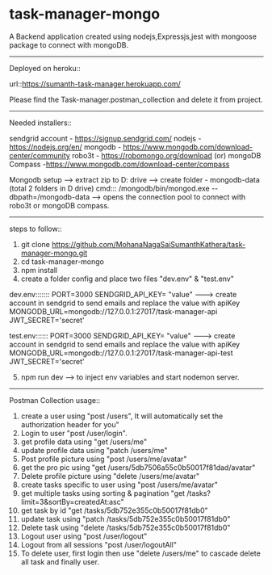 # task-manager-mongo
A Backend application created using nodejs,Expressjs,jest with mongoose package to connect with mongoDB.


**********************************
Deployed on heroku::

url::https://sumanth-task-manager.herokuapp.com/

Please find the Task-manager.postman_collection and delete it from project.



******************************
Needed installers::

sendgrid account - https://signup.sendgrid.com/
nodejs - https://nodejs.org/en/
mongodb - https://www.mongodb.com/download-center/community 
robo3t - https://robomongo.org/download
(or)
mongoDB Compass -https://www.mongodb.com/download-center/compass

Mongodb setup --> extract zip to D: drive --> create folder - mongodb-data (total 2 folders in D drive)
cmd::: /mongodb/bin/mongod.exe --dbpath=/mongodb-data  --> opens the connection pool to connect with robo3t or mongoDB compass.


****************************
steps to follow::

1. git clone https://github.com/MohanaNagaSaiSumanthKathera/task-manager-mongo.git
2. cd task-manager-mongo
3. npm install
4. create a folder config and place two files "dev.env" & "test.env"

dev.env:::::::
PORT=3000
SENDGRID_API_KEY= "value" ---> create account in sendgrid to send emails and replace the value with apiKey
MONGODB_URL=mongodb://127.0.0.1:27017/task-manager-api
JWT_SECRET='secret'

test.env::::::
PORT=3000
SENDGRID_API_KEY= "value" ---> create account in sendgrid to send emails and replace the value with apiKey
MONGODB_URL=mongodb://127.0.0.1:27017/task-manager-api-test
JWT_SECRET='secret'

5. npm run dev --> to inject env variables and start nodemon server.


************************************
Postman Collection usage::

1. create a user using "post /users", It will automatically set the authorization header for you"
2. Login to user "post /user/login".
3. get profile data using "get /users/me"
4. update profile data using "patch /users/me"
5. Post profile picture using "post /users/me/avatar"
6. get the pro pic using "get /users/5db7506a55c0b50017f81dad/avatar"
7. Delete profile picture using "delete /users/me/avatar"
8. create tasks specific to user using "post /users/me/avatar"
9. get multiple tasks using sorting & pagination "get /tasks?limit=3&sortBy=createdAt:asc"
10. get task by id "get /tasks/5db752e355c0b50017f81db0"
11. update task using "patch /tasks/5db752e355c0b50017f81db0"
12. Delete task using "delete /tasks/5db752e355c0b50017f81db0"
13. Logout user using "post /user/logout"
14. Logout from all sessions "post /user/logoutAll"
15. To delete user, first login then use "delete /users/me" to cascade delete all task and finally user.

